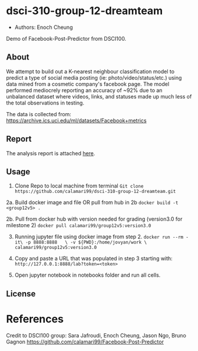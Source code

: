 # dsci-310-group-12-dreamteam
- Authors: Enoch Cheung

Demo of Facebook-Post-Predictor from DSCI100.

## About
We attempt to build out a K-nearest neighbour classification model to predict a type of social media posting (ie: photo/video/status/etc.) using data mined from a cosmetic company's facebook page. The model performed mediocrely reporting an accuracy of ~92% due to an unbalanced dataset where videos, links, and statuses made up much less of the total observations in testing. 

The data is collected from: https://archive.ics.uci.edu/ml/datasets/Facebook+metrics

## Report
The analysis report is attached [here](https://github.com/calamari99/Facebook-Post-Predictor/blob/main/submission.ipynb).

## Usage

1. Clone Repo to local machine from terminal
`Git clone https://github.com/calamari99/dsci-310-group-12-dreamteam.git`

2a. Build docker image and file OR pull from hub in 2b
`docker build -t <group12v5> .`

2b. Pull from docker hub with version needed for grading (version3.0 for milestone 2)
`docker pull calamari99/group12v5:version3.0`

3. Running jupyter file using docker image from step 2.
`docker run --rm -it\
    -p 8888:8888   \
    -v ${PWD}:/home/jovyan/work \
    calamari99/group12v5:version3.0`

<!-- `docker container run -d -p 8888:8888 -e JUPYTER_TOKEN=enter -e GRANT_SUDO=yes --user root --name test  –<dockerimage>` -->

<!--  Docker credential issues:
1. Logout of Docker:
` docker logout `

2. Build image with tag using:
` docker tag <imagename> <userID/imagename:tagname> 

3. Login to docker
` docker login `

4. Push image
` docker push <userID/imagename:tagname> 
-->

4. Copy and paste a URL that was populated in step 3 starting with:
`http://127.0.0.1:8888/lab?token=<token>`


5. Open jupyter notebook in notebooks folder and run all cells.


## License

# References
Credit to DSCI100 group: Sara Jafroudi, Enoch Cheung, Jason Ngo, Bruno Gagnon
https://github.com/calamari99/Facebook-Post-Predictor


